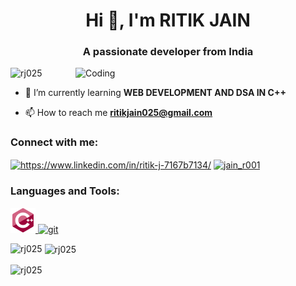 <h1 align="center">Hi 👋, I'm RITIK JAIN</h1>
<h3 align="center">A passionate developer from India</h3>
<img align="right" alt="Coding" width="400" src="https://i.pinimg.com/originals/f1/e7/34/f1e734f9cade86fe737a9aa404ad5677.gif">


<p align="left"> <img src="https://komarev.com/ghpvc/?username=rj025&label=Profile%20views&color=0e75b6&style=flat" alt="rj025" /> </p>

- 🌱 I’m currently learning **WEB DEVELOPMENT AND DSA IN C++**

- 📫 How to reach me **ritikjain025@gmail.com**

<h3 align="left">Connect with me:</h3>
<p align="left">
<a href="https://linkedin.com/in/https://www.linkedin.com/in/ritik-j-7167b7134/" target="blank"><img align="center" src="https://raw.githubusercontent.com/rahuldkjain/github-profile-readme-generator/master/src/images/icons/Social/linked-in-alt.svg" alt="https://www.linkedin.com/in/ritik-j-7167b7134/" height="30" width="40" /></a>
<a href="https://www.leetcode.com/jain_r001" target="blank"><img align="center" src="https://raw.githubusercontent.com/rahuldkjain/github-profile-readme-generator/master/src/images/icons/Social/leet-code.svg" alt="jain_r001" height="30" width="40" /></a>
</p>

<h3 align="left">Languages and Tools:</h3>
<p align="left"> <a href="https://www.w3schools.com/cpp/" target="_blank" rel="noreferrer"> <img src="https://raw.githubusercontent.com/devicons/devicon/master/icons/cplusplus/cplusplus-original.svg" alt="cplusplus" width="40" height="40"/> </a> <a href="https://git-scm.com/" target="_blank" rel="noreferrer"> <img src="https://www.vectorlogo.zone/logos/git-scm/git-scm-icon.svg" alt="git" width="40" height="40"/> </a> </p>

<p><img align="left" src="https://github-readme-stats.vercel.app/api/top-langs?username=rj025&show_icons=true&locale=en&layout=compact" alt="rj025" /></p>

<p>&nbsp;<img align="center" src="https://github-readme-stats.vercel.app/api?username=rj025&show_icons=true&locale=en" alt="rj025" /></p>

<p><img align="center" src="https://github-readme-streak-stats.herokuapp.com/?user=rj025&" alt="rj025" /></p>
